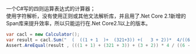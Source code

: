  一个C#写的四则运算表达式的计算器；<br/>
使用字符解析，没有使用正则或其他文法解析库，并且用了.Net Core 2.1新增的Span库来提升效率，所以只能运行在.Net Core2.1以上的版本。<br/>
```C#
var cacl = new Calculator();
var result = cacl.Sum("  (  ((1 + 1  )+  (321+3)) +(   3 + 2))*  4/((6    -4)+2)");
Assert.AreEqual(result , (((1 + 1) + (321 + 3)) + (3 + 2)) * 4 / ((6 - 4) + 2));
```
